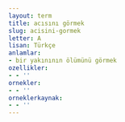 ```yaml
---
layout: term
title: acısını görmek
slug: acisini-gormek
letter: A
lisan: Türkçe
anlamlar:
- bir yakınının ölümünü görmek
ozellikler:
- - ''
ornekler:
- - ''
orneklerkaynak:
- - ''
---
```

